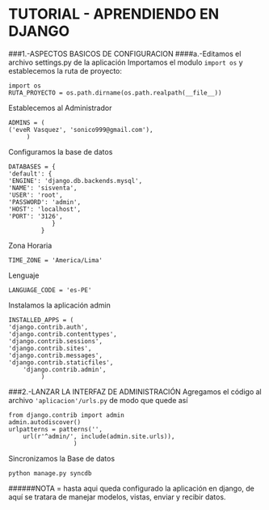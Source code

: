 TUTORIAL - APRENDIENDO EN DJANGO
================================

###1.-ASPECTOS BASICOS DE CONFIGURACION
####a.-Editamos el archivo settings.py de la aplicación
Importamos el modulo `import os` y establecemos la ruta de proyecto:
    
	import os
	RUTA_PROYECTO = os.path.dirname(os.path.realpath(__file__))
		
Establecemos al Administrador

	ADMINS = (
	('eveR Vasquez', 'sonico999@gmail.com'),
		 )
Configuramos la base de datos

	DATABASES = {
	'default': {
	'ENGINE': 'django.db.backends.mysql', 
	'NAME': 'sisventa',
	'USER': 'root',
	'PASSWORD': 'admin',
	'HOST': 'localhost',
	'PORT': '3126', 
	            }
		     }
		
Zona Horaria

	TIME_ZONE = 'America/Lima'

Lenguaje
		
	LANGUAGE_CODE = 'es-PE'

Instalamos la aplicación admin
 		
	INSTALLED_APPS = (
	'django.contrib.auth',
	'django.contrib.contenttypes',
	'django.contrib.sessions',
	'django.contrib.sites',
	'django.contrib.messages',
	'django.contrib.staticfiles',
        'django.contrib.admin',
			 )
			
###2.-LANZAR LA INTERFAZ DE ADMINISTRACIÓN
Agregamos el código al archivo `'aplicacion'/urls.py` de modo que quede así

	from django.contrib import admin
	admin.autodiscover()
	urlpatterns = patterns('',
        url(r'^admin/', include(admin.site.urls)),
        		      )

Sincronizamos la Base de datos
	
	python manage.py syncdb	
	
######NOTA = hasta aqui queda configurado la aplicación en django, de aquí se tratara de manejar modelos, vistas, enviar y recibir datos.



